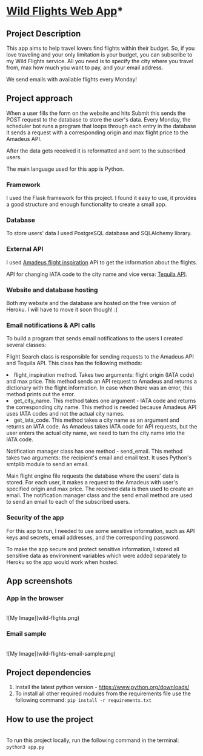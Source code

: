 # <a href="https://wild-flights.herokuapp.com/">Wild Flights Web App</a>*

## Project Description

<p>This app aims to help travel lovers find flights within their budget. So, if you love traveling and your only 
limitation is your budget, you can subscribe to my Wild Flights service. All you need is to specify the city where you 
travel from, max how much you want to pay, and your email address. </p>
<p>We send emails with available flights every Monday!</p>



## Project approach

<p>When a user fills the form on the website and hits Submit this sends the POST request to the database to store the user's data.
Every Monday, the scheduler bot runs a program that loops through each entry in the database it sends a request with a corresponding
origin and max flight price to the Amadeus API. </p>
<p>After the data gets received it is reformatted and sent to the subscribed users.</p>

<p>The main language used for this app is Python.</p>
<p></p>

<h3>Framework</h3>
<p>I used the Flask framework for this project. I found it easy to use, it provides a good structure and enough functionality
to create a small app.</p>
<h3>Database</h3>
<p>To store users' data I used PostgreSQL database and SQLAlchemy library. </p>
<h3>External API</h3>
<p>I used <a href="https://developers.amadeus.com/">Amadeus flight inspiration</a> API to get the information about the flights.</p>
<p>API for changing IATA code to the city name and vice versa: <a href="https://tequila.kiwi.com/">Tequila API</a>.</p>
<h3>Website and database hosting</h3>
<p>Both my website and the database are hosted on the free version of Heroku. I will have to move it soon though! :(</p>
<h3>Email notifications & API calls </h3>
<p>To build a program that sends email notifications to the users I created several classes:</p>
<p>Flight Search class is responsible for sending requests to the Amadeus API and Tequila API. This class has the following
methods:</p>
<li>flight_inspiration method. Takes two arguments: flight origin (IATA code) and max price. This method sends an API request to Amadeus
and returns a dictionary with the flight information. In case when there was an error, this method prints out the error.</li>

<li>get_city_name. This method takes one argument - IATA code and returns the corresponding city name. This method is needed
because Amadeus API uses IATA codes and not the actual city names.</li>

<li>get_iata_code. This method takes a city name as an argument and returns an IATA code. As Amadeus takes IATA code for API requests,
but the user enters the actual city name, we need to turn the city name into the IATA code.</li>

<p>Notification manager class has one method - send_email. This method takes two arguments: the recipient's email and email text.
It uses Python's smtplib module to send an email.</p>

<p>Main flight engine file requests the database where the users' data is stored. For each user, it makes a request
to the Amadeus with user's specified origin and max price. The received data is then used to create an email. 
The notification manager class and the send email method are used to send an email to each of the subscribed users.</p>

<h3>Security of the app</h3>
<p> For this app to run, I needed to use some sensitive information, such as API keys and secrets, email addresses, and
the corresponding password.</p>
<p>To make the app secure and protect sensitive information, I stored all sensitive data as environment variables which
were added separately to Heroku so the app would work when hosted.</p>

## App screenshots

<h3>App in the browser</h3>
<br>
![My Image](wild-flights.png)

<h3>Email sample</h3>
<br>
![My Image](wild-flights-email-sample.png)

## Project dependencies

1. Install the latest python version - https://www.python.org/downloads/
2. To install all other required modules from the requirements file use the following command:
`pip install -r requirements.txt`

## How to use the project

<br>To run this project locally, run the following command in the terminal:</br>
`python3 app.py`
</p>